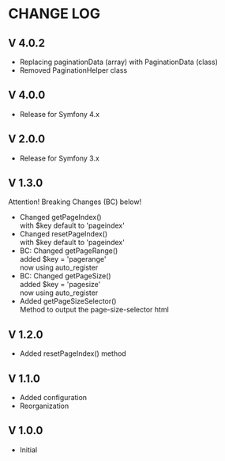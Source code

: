 CHANGE LOG
==========

V 4.0.2
-------

- Replacing paginationData (array) with PaginationData (class)
- Removed PaginationHelper class

V 4.0.0
-------

- Release for Symfony 4.x

V 2.0.0
-------

- Release for Symfony 3.x

V 1.3.0
-------

Attention! Breaking Changes (BC) below!

- Changed getPageIndex()  
  with $key default to 'pageindex'
- Changed resetPageIndex()  
  with $key default to 'pageindex'
- BC: Changed getPageRange()  
  added $key = 'pagerange'  
  now using auto_register
- BC: Changed getPageSize()  
  added $key = 'pagesize'  
  now using auto_register
- Added getPageSizeSelector()  
  Method to output the page-size-selector html

V 1.2.0
-------

- Added resetPageIndex() method

V 1.1.0
-------

- Added configuration
- Reorganization

V 1.0.0
-------

- Initial
